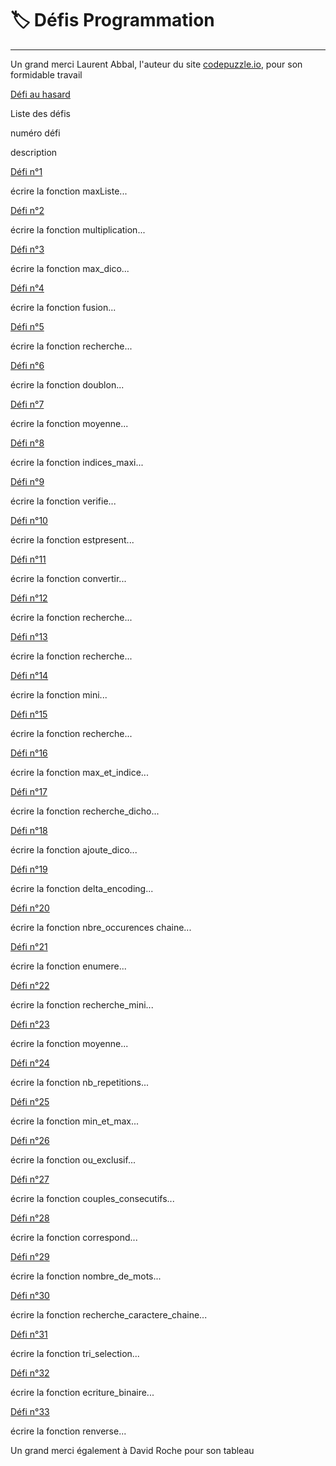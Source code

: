 # 🏷️ Défis Programmation

-------------------

Un grand merci Laurent Abbal, l'auteur du site [codepuzzle.io](https://www.codepuzzle.io/), pour son formidable travail

[Défi au hasard](https://www.codepuzzle.io/DVZJ6)

Liste des défis

numéro défi

description

[Défi n°1](https://www.codepuzzle.io/DW4KV)

écrire la fonction maxListe...

[Défi n°2](https://www.codepuzzle.io/DA7MF)

écrire la fonction multiplication...

[Défi n°3](https://www.codepuzzle.io/DQ4A8)

écrire la fonction max\_dico...

[Défi n°4](https://www.codepuzzle.io/DVZJ6)

écrire la fonction fusion...

[Défi n°5](https://www.codepuzzle.io/D5PYG)

écrire la fonction recherche...

[Défi n°6](https://www.codepuzzle.io/DJPXR)

écrire la fonction doublon...

[Défi n°7](https://www.codepuzzle.io/D2MXJ)

écrire la fonction moyenne...

[Défi n°8](https://www.codepuzzle.io/D9GLK)

écrire la fonction indices\_maxi...

[Défi n°9](https://www.codepuzzle.io/D2JZH)

écrire la fonction verifie...

[Défi n°10](https://www.codepuzzle.io/DEZCY)

écrire la fonction estpresent...

[Défi n°11](https://www.codepuzzle.io/DFKHX)

écrire la fonction convertir...

[Défi n°12](https://www.codepuzzle.io/DL2PC)

écrire la fonction recherche...

[Défi n°13](https://www.codepuzzle.io/D3JVA)

écrire la fonction recherche...

[Défi n°14](https://www.codepuzzle.io/D3DPY)

écrire la fonction mini...

[Défi n°15](https://www.codepuzzle.io/DLN75)

écrire la fonction recherche...

[Défi n°16](https://www.codepuzzle.io/D34WN)

écrire la fonction max\_et\_indice...

[Défi n°17](https://www.codepuzzle.io/DMR79)

écrire la fonction recherche\_dicho...

[Défi n°18](https://www.codepuzzle.io/DDUA2)

écrire la fonction ajoute\_dico...

[Défi n°19](https://www.codepuzzle.io/D6GC7)

écrire la fonction delta\_encoding...

[Défi n°20](https://www.codepuzzle.io/D92HY)

écrire la fonction nbre\_occurences chaine...

[Défi n°21](https://www.codepuzzle.io/D4KNP)

écrire la fonction enumere...

[Défi n°22](https://www.codepuzzle.io/DF64A)

écrire la fonction recherche\_mini...

[Défi n°23](https://www.codepuzzle.io/DET9D)

écrire la fonction moyenne...

[Défi n°24](https://www.codepuzzle.io/D5GHK)

écrire la fonction nb\_repetitions...

[Défi n°25](https://www.codepuzzle.io/D79SJ)

écrire la fonction min\_et\_max...

[Défi n°26](https://www.codepuzzle.io/DTLK2)

écrire la fonction ou\_exclusif...

[Défi n°27](https://www.codepuzzle.io/DQH9Z)

écrire la fonction couples\_consecutifs...

[Défi n°28](https://www.codepuzzle.io/DYS2C)

écrire la fonction correspond...

[Défi n°29](https://www.codepuzzle.io/DG93P)

écrire la fonction nombre\_de\_mots...

[Défi n°30](https://www.codepuzzle.io/DKDFB)

écrire la fonction recherche\_caractere\_chaine...

[Défi n°31](https://www.codepuzzle.io/DHYUM)

écrire la fonction tri\_selection...

[Défi n°32](https://www.codepuzzle.io/DAGJE)

écrire la fonction ecriture\_binaire...

[Défi n°33](https://www.codepuzzle.io/DC6BQ)

écrire la fonction renverse...

Un grand merci également à David Roche pour son tableau
